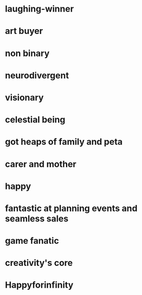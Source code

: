 # laughing-winner
# art buyer 
# non binary
# neurodivergent 
# visionary
# celestial being
# got heaps of family and peta
# carer and mother
# happy
# fantastic at planning events and seamless sales 
# game fanatic 
# creativity's core 
# Happyforinfinity